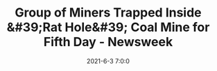 ---
"title": "Group of Miners Trapped Inside &amp;#39;Rat Hole&amp;#39; Coal Mine for Fifth Day - Newsweek"
"date": "2021-6-3 7:0:0"
"feed_name": "GOOGLENEWSMINING"
"feed_website": "https://news.google.com/search?q=mining%2Bincident&hl=en-US&gl=US&ceid=US:en"
"feed_rss": "https://news.google.com/rss/search?q=mining%2Bincident&hl=en-US&gl=US&ceid=US:en"
"link": "https://www.newsweek.com/group-miners-trapped-inside-rat-hole-coal-mine-fifth-day-1597285"
"file": "_posts/2021-1-1-ece1a34197e4205777d87e484870417576ac733c.md"
"accident": "0"
"drilling": "0"
---